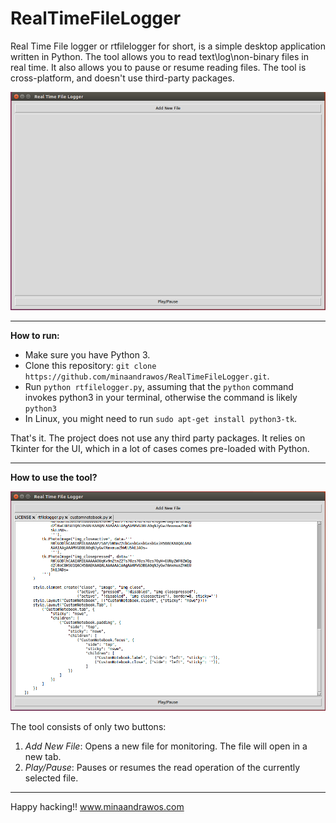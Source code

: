 # RealTimeFileLogger


Real Time File logger or rtfilelogger for short, is a simple desktop application written in Python. The tool allows you to read text\log\non-binary files in real time. It also allows you to pause or resume reading files. The tool is cross-platform, and doesn't use third-party packages.

![Simple file logger](https://github.com/minaandrawos/RealTimeFileLogger/blob/master/screenshot.png)

----
**How to run:**

 - Make sure you have Python 3.
 - Clone this repository: `git clone https://github.com/minaandrawos/RealTimeFileLogger.git`.
 - Run `python rtfilelogger.py`, assuming that the `python` command invokes python3 in your terminal, otherwise the command is likely `python3`
 - In Linux, you might need to run `sudo apt-get install python3-tk`.

That's it. The project does not use any third party packages. It relies on Tkinter for the UI, which in a lot of cases comes pre-loaded with Python. 

----
**How to use the tool?**

![rtfilelogger with some files running](https://github.com/minaandrawos/RealTimeFileLogger/blob/master/screenshotwithfiles.png)

The tool consists of only two buttons:

 1. *Add New File*: Opens a new file for monitoring. The file will open in a new tab.
 2. *Play/Pause*:  Pauses or resumes the read operation of the currently selected file.

----
Happy hacking!!
www.minaandrawos.com
